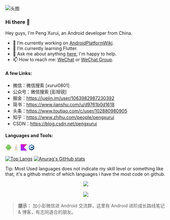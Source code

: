 
![头图](https://github.com/pengxurui/Android-NoteBook/raw/master/images/船底座星云.jpg)

### Hi there 👋

Hey guys, I'm Peng Xurui, an Android developer from China.

- 🔭 I’m currently working on [AndroidPlatformWiki](https://github.com/pengxurui/AndroidPlatformWiki).
- 🌱 I’m currently learning Flutter.
- 💬 Ask me about anything [here](https://github.com/pengxurui/pengxurui/issues), I'm happy to help.
- 📫 How to reach me: [WeChat](https://github.com/pengxurui/Android-NoteBook/raw/master/images/个人微信.jpeg) or [WeChat Group](https://github.com/pengxurui/Android-NoteBook/raw/master/images/搜一搜公众号.png).

#### A few Links:

- 微信：微信搜索 [xurui0801]
- 公众号：微信搜索 [彭旭锐]
- 掘金：https://juejin.im/user/1063982987230392
- 简书：https://www.jianshu.com/u/d9761b0d1618
- 头条：https://www.toutiao.com/c/user/102880980905
- 知乎：https://www.zhihu.com/people/pengxurui
- CSDN：https://blog.csdn.net/pengxurui

#### Languages and Tools:

<code><a target="_blank" rel="noopener noreferrer" href="https://raw.githubusercontent.com/github/explore/80688e429a7d4ef2fca1e82350fe8e3517d3494d/topics/android/android.png"><img height="20" src="https://raw.githubusercontent.com/github/explore/80688e429a7d4ef2fca1e82350fe8e3517d3494d/topics/android/android.png" style="max-width:100%;"></a></code> <code><a target="_blank" rel="noopener noreferrer" href="https://raw.githubusercontent.com/github/explore/80688e429a7d4ef2fca1e82350fe8e3517d3494d/topics/java/java.png"><img height="20" src="https://raw.githubusercontent.com/github/explore/80688e429a7d4ef2fca1e82350fe8e3517d3494d/topics/java/java.png" style="max-width:100%;"></a></code> <code><a target="_blank" rel="noopener noreferrer" href="https://raw.githubusercontent.com/github/explore/80688e429a7d4ef2fca1e82350fe8e3517d3494d/topics/kotlin/kotlin.png"><img height="20" src="https://raw.githubusercontent.com/github/explore/80688e429a7d4ef2fca1e82350fe8e3517d3494d/topics/kotlin/kotlin.png" style="max-width:100%;"></a></code> <code><a target="_blank" rel="noopener noreferrer" href="https://raw.githubusercontent.com/github/explore/80688e429a7d4ef2fca1e82350fe8e3517d3494d/topics/cpp/cpp.png"><img height="20" src="https://raw.githubusercontent.com/github/explore/80688e429a7d4ef2fca1e82350fe8e3517d3494d/topics/cpp/cpp.png" style="max-width:100%;"></a></code> 

[![Top Langs](https://github-readme-stats.vercel.app/api/top-langs/?username=pengxurui)](https://github.com/anuraghazra/github-readme-stats) [![Anurag's GitHub stats](https://github-readme-stats.vercel.app/api?username=pengxurui&count_private=true&show_icons=true&theme=clam)](https://github.com/anuraghazra/github-readme-stats)

Tip: Most Used languages does not indicate my skill level or something like that, it's a github metric of which languages i have the most code on github.

<p align='center'>
<img src="https://github.com/pengxurui/Android-NoteBook/raw/master/images/个人微信.jpeg" width = "300" />
</p>

<p align='center'>
<img src="https://github.com/pengxurui/Android-NoteBook/raw/master/images/搜一搜公众号.png" width = "600" />
</p>


> **提示：** 加小彭微信进 Android 交流群，这里有 Android 进阶成长路线笔记 & 博客，有志同道合的朋友。


<!--
**pengxurui/pengxurui** is a ✨ _special_ ✨ repository because its `README.md` (this file) appears on your GitHub profile.

Here are some ideas to get you started:

- 🔭 I’m currently working on ...
- 🌱 I’m currently learning ...
- 👯 I’m looking to collaborate on ...
- 🤔 I’m looking for help with ...
- 💬 Ask me about ...
- 📫 How to reach me: ...
- 😄 Pronouns: ...
- ⚡ Fun fact: ...
-->
